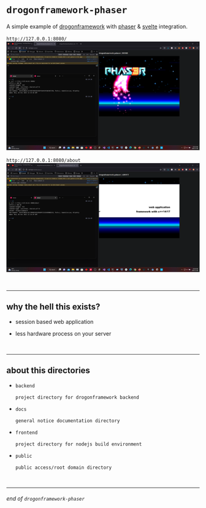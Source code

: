 # `drogonframework-phaser`

A simple example of [drogonframework](https://github.com/drogonframework/drogon/) with [phaser](https://www.phaser.io/) & [svelte](https://svelte.dev/) integration.

`http://127.0.0.1:8080/`
![home](./docs/images/_drogonframework-x-phaser-HOME.png)

`http://127.0.0.1:8080/about`
![home](./docs/images/_drogonframework-x-phaser-ABOUT.png)

<br>

---

## why the hell this exists?

- session based web application

- less hardware process on your server

<br>

---

## about this directories

- `backend`
    ```
    project directory for drogonframework backend
    ```

- `docs`
    ```
    general notice documentation directory
    ```

- `frontend`
    ```
    project directory for nodejs build environment
    ```

- `public`
    ```
    public access/root domain directory
    ```

<br>

---

###### end of `drogonframework-phaser`
